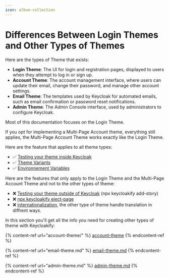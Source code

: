 ```yaml
---
icon: album-collection
---
```


# Differences Between Login Themes and Other Types of Themes

Here are the types of Theme that exists: &#x20;

* **Login Theme**: The UI for login and registration pages, displayed to users when they attempt to log in or sign up.
* **Account Theme**: The account management interface, where users can update their email, change their password, and manage other account settings.
* **Email Theme**: The templates used by Keycloak for automated emails, such as email confirmation or password reset notifications.
* **Admin Theme**: The Admin Console interface, used by administrators to configure Keycloak.

Most of this documentation focuses on the Login Theme.

If you opt for implementing a Multi-Page Account theme, everything still applies, the Multi-Page Account Theme works exactly like the Login Theme.

Here are the feature that applies to all theme types:

* ✅ [Testing your theme inside Keycloak](../testing-your-theme/inside-of-keycloak.md)
* ✅ [Theme Variants](../features/theme-variants.md)
* ✅ [Environnement Variables](../features/compiler-options/environmentvariables.md)

Here are the features that only apply to the Login Theme and the Multi-Page Account Theme and not to the other types of theme:

* ❌ [Testing your theme outside of Keycloak](../testing-your-theme/outside-of-keycloak.md) (npx keycloakify add-story)
* ❌ [npx keycloakify eject-page](../common-use-case-examples/using-a-component-library.md)
* ❌ [internationalization](../features/i18n/), the other type of theme handle translation in diffrent ways.

In this section you'll get all the info you need for creating other types of theme with Keycloakify:

{% content-ref url="account-theme/" %}
[account-theme](account-theme/)
{% endcontent-ref %}

{% content-ref url="email-theme.md" %}
[email-theme.md](email-theme.md)
{% endcontent-ref %}

{% content-ref url="admin-theme.md" %}
[admin-theme.md](admin-theme.md)
{% endcontent-ref %}



